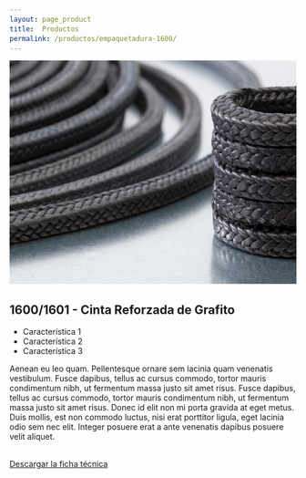 ```yaml
---
layout: page_product
title:  Productos
permalink: /productos/empaquetadura-1600/
---
```


<div class="productos row">
  <div class="col-sm-4">
    <div class="section-content">
      <img src="/assets/images/productos/thumbs/empaquetaduras.png" alt="">
    </div>
  </div>
  <div class="col-sm-8">
    <div class="section-content">
      <h2 class="block-title">1600/1601 - Cinta Reforzada de Grafito</h2>
      <div class="block-sm">
        <ul class="lead">
          <li>Característica 1</li>
          <li>Característica 2</li>
          <li>Característica 3</li>
        </ul>
        <p>Aenean eu leo quam. Pellentesque ornare sem lacinia quam venenatis vestibulum. Fusce dapibus, tellus ac cursus commodo, tortor mauris condimentum nibh, ut fermentum massa justo sit amet risus. Fusce dapibus, tellus ac cursus commodo, tortor mauris condimentum nibh, ut fermentum massa justo sit amet risus. Donec id elit non mi porta gravida at eget metus. Duis mollis, est non commodo luctus, nisi erat porttitor ligula, eget lacinia odio sem nec elit. Integer posuere erat a ante venenatis dapibus posuere velit aliquet.</p>
        <br>
        <a href="#" class="btn btn-primary btn-lg">Descargar la ficha técnica</a>
      </div>
    </div>
  </div>
</div>

